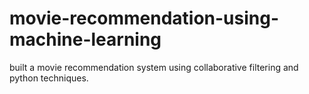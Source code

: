 # movie-recommendation-using-machine-learning
built a movie recommendation system using collaborative filtering and python techniques. 
